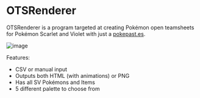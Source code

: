 # OTSRenderer

OTSRenderer is a program targeted at creating Pokémon open teamsheets for Pokémon Scarlet and Violet with just a [pokepast.es](pokepast.es).

![image](https://i.imgur.com/3JUKNtL.png)


Features:
- CSV or manual input
- Outputs both HTML (with animations) or PNG
- Has all SV Pokémons and Items
- 5 different palette to choose from
